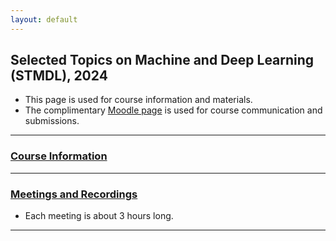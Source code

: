 ```yaml
---
layout: default
---
```


## Selected Topics on Machine and Deep Learning (STMDL), 2024

* This page is used for course information and materials.
* The complimentary [Moodle page](https://moodle.sce.ac.il/course/view.php?id=29196) is used for course communication and submissions.

---

### [Course Information](/suppl/ts1/ts1_info2024)

---

### [Meetings and Recordings](/suppl/ts1/ts1_meetings2024)
* Each meeting is about 3 hours long.

---

